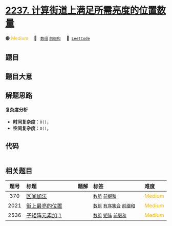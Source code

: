 # [2237. 计算街道上满足所需亮度的位置数量](https://leetcode.com/problems/count-positions-on-street-with-required-brightness)

🟠 <font color=#ffb800>Medium</font>&emsp; 🔖&ensp; [`数组`](/tag/array.md) [`前缀和`](/tag/prefix-sum.md)&emsp; 🔗&ensp;[`LeetCode`](https://leetcode.com/problems/count-positions-on-street-with-required-brightness)

## 题目




## 题目大意




## 解题思路

#### 复杂度分析

- **时间复杂度**：`O()`，
- **空间复杂度**：`O()`，

## 代码

```javascript

```

## 相关题目

<!-- prettier-ignore -->
| 题号 | 标题 | 题解 | 标签 | 难度 |
| :------: | :------ | :------: | :------ | :------ |
| 370 | [区间加法](https://leetcode.com/problems/range-addition) |  |  [`数组`](/tag/array.md) [`前缀和`](/tag/prefix-sum.md) | <font color=#ffb800>Medium</font> |
| 2021 | [街上最亮的位置](https://leetcode.com/problems/brightest-position-on-street) |  |  [`数组`](/tag/array.md) [`有序集合`](/tag/ordered-set.md) [`前缀和`](/tag/prefix-sum.md) | <font color=#ffb800>Medium</font> |
| 2536 | [子矩阵元素加 1](https://leetcode.com/problems/increment-submatrices-by-one) |  |  [`数组`](/tag/array.md) [`矩阵`](/tag/matrix.md) [`前缀和`](/tag/prefix-sum.md) | <font color=#ffb800>Medium</font> |

<style>
.blue {
    background-color: #096dd9;
    padding: 0.25rem 0.5rem;
    margin: 0;
    font-size: 0.85em;
    border-radius: 3px;
    color: white;
    font-weight: 500;
}
table th:first-of-type { width: 10%; }
table th:nth-of-type(2) { width: 35%; }
table th:nth-of-type(3) { width: 10%; }
table th:nth-of-type(4) { width: 35%; }
table th:nth-of-type(5) { width: 10%; }
</style>
